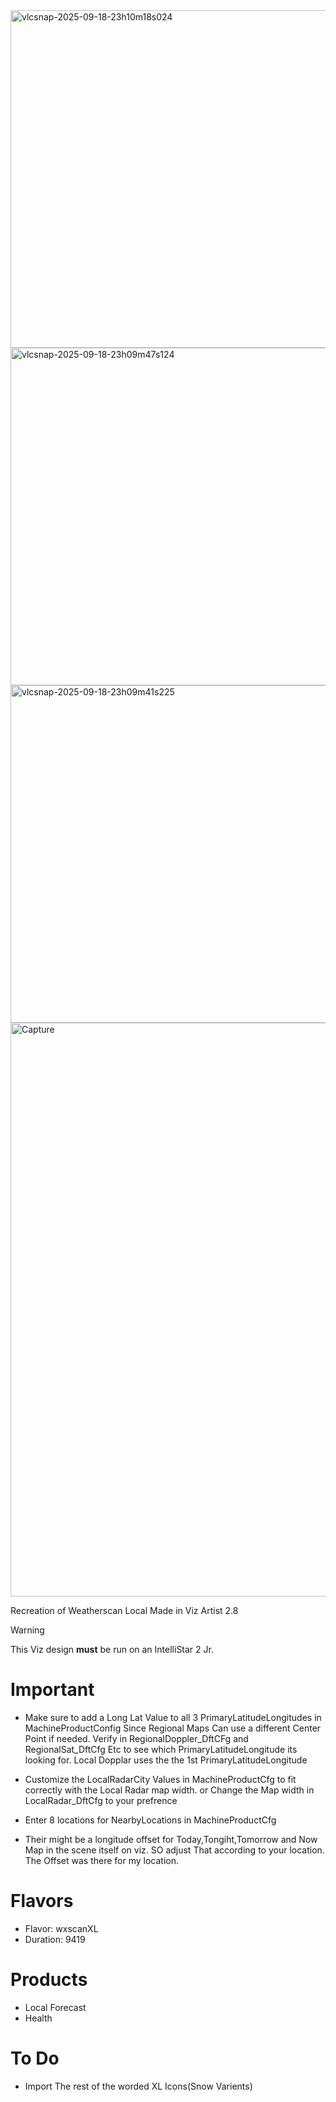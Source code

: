 <img width="720" height="540" alt="vlcsnap-2025-09-18-23h10m18s024" src="https://github.com/user-attachments/assets/8db3171a-d9f0-4f15-97a1-f6574006a7de" />
<img width="720" height="540" alt="vlcsnap-2025-09-18-23h09m47s124" src="https://github.com/user-attachments/assets/bd91e8d8-630b-4c81-818f-70eb30acf5d6" />
<img width="720" height="540" alt="vlcsnap-2025-09-18-23h09m41s225" src="https://github.com/user-attachments/assets/dc73b773-9e8d-4847-b599-8a11e7c7c994" />
<img width="1225" height="918" alt="Capture" src="https://github.com/user-attachments/assets/6236eb74-8ea9-4d31-812f-5bee43d834ab" />

Recreation of Weatherscan Local Made in Viz Artist 2.8


>[!WARNING]
> This Viz design **must** be run on an IntelliStar 2 Jr.


# Important

- Make sure to add a Long Lat Value to all 3 PrimaryLatitudeLongitudes in MachineProductConfig Since Regional Maps Can use a different Center Point if needed. Verify in RegionalDoppler_DftCFg and RegionalSat_DftCfg Etc to see which PrimaryLatitudeLongitude its looking for. Local Dopplar uses the the 1st PrimaryLatitudeLongitude

- Customize the LocalRadarCity Values in MachineProductCfg to fit correctly with the Local Radar map width. or Change the Map width in LocalRadar_DftCfg to your prefrence

- Enter 8 locations for NearbyLocations in MachineProductCfg

- Their might be a longitude offset for Today,Tongiht,Tomorrow and Now Map in the scene itself on viz. SO adjust That according to your location. The Offset was there for my location. 

# Flavors

- Flavor: wxscanXL
- Duration: 9419

  
# Products

- Local Forecast
- Health

# To Do

- Import The rest of the worded XL Icons(Snow Varients)



